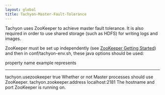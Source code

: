 ```yaml
---
layout: global
title: Tachyon-Master-Fault-Tolerance
---
```


Tachyon uses ZooKeeper to achieve master fault tolerance. It is also
required in order to use shared storage (such as HDFS) for writing logs
and images.

ZooKeeper must be set up independently (see [ZooKeeper Getting
Started](http://zookeeper.apache.org/doc/r3.1.2/zookeeperStarted.html))
and then in conf/tachyon-env.sh, these java options should be used:

  property name               example          represents
  --------------------------- ---------------- -------------------------------------------------------
  tachyon.usezookeeper        true             Whether or not Master processes should use ZooKeeper.
  tachyon.zookeeper.address   localhost:2181   The hostname and port ZooKeeper is running on.



